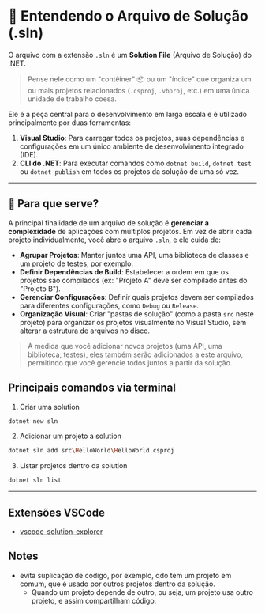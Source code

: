 # 📄 Entendendo o Arquivo de Solução (.sln)

O arquivo com a extensão `.sln` é um **Solution File** (Arquivo de Solução) do .NET.

> Pense nele como um "contêiner" 📦 ou um "índice" que organiza um ou mais projetos relacionados (`.csproj`, `.vbproj`, etc.) em uma única unidade de trabalho coesa.

Ele é a peça central para o desenvolvimento em larga escala e é utilizado principalmente por duas ferramentas:

1. **Visual Studio**: Para carregar todos os projetos, suas dependências e configurações em um único ambiente de desenvolvimento integrado (IDE).
2. **CLI do .NET**: Para executar comandos como `dotnet build`, `dotnet test` ou `dotnet publish` em todos os projetos da solução de uma só vez.

---

## 🎯 Para que serve?

A principal finalidade de um arquivo de solução é **gerenciar a complexidade** de aplicações com múltiplos projetos. Em vez de abrir cada projeto individualmente, você abre o arquivo `.sln`, e ele cuida de:

- **Agrupar Projetos**: Manter juntos uma API, uma biblioteca de classes e um projeto de testes, por exemplo.
- **Definir Dependências de Build**: Estabelecer a ordem em que os projetos são compilados (ex: "Projeto A" deve ser compilado antes do "Projeto B").
- **Gerenciar Configurações**: Definir quais projetos devem ser compilados para diferentes configurações, como `Debug` ou `Release`.
- **Organização Visual**: Criar "pastas de solução" (como a pasta `src` neste projeto) para organizar os projetos visualmente no Visual Studio, sem alterar a estrutura de arquivos no disco.

> À medida que você adicionar novos projetos (uma API, uma biblioteca, testes), eles também serão adicionados a este arquivo, permitindo que você gerencie todos juntos a partir da solução.

## Principais comandos via terminal

1. Criar uma solution

```bash
dotnet new sln
```

2. Adicionar um projeto a solution

```bash
dotnet sln add src\HelloWorld\HelloWorld.csproj
```

3. Listar projetos dentro da solution

```bash
dotnet sln list
```

---

## Extensões VSCode

- [vscode-solution-explorer](https://github.com/fernandoescolar/vscode-solution-explorer)

## Notes

- evita suplicação de código, por exemplo, qdo tem um projeto em comum, que é usado por outros projetos dentro da solução.
  - Quando um projeto depende de outro, ou seja, um projeto usa outro projeto, e assim compartilham código.
